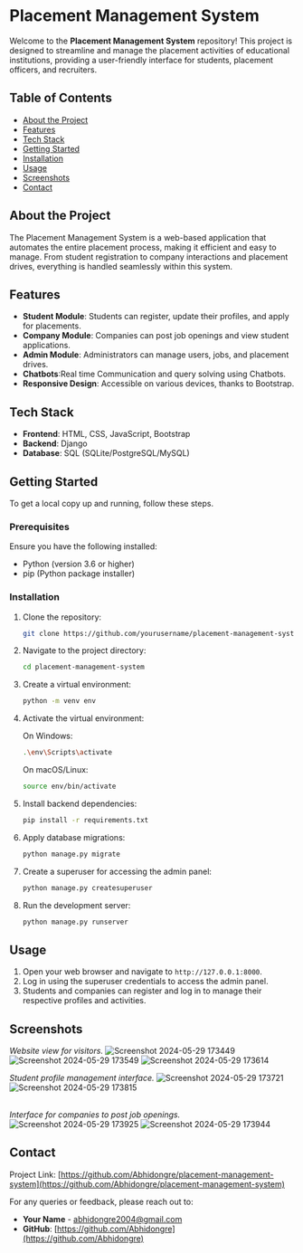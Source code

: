 # Placement Management System

Welcome to the **Placement Management System** repository! This project is designed to streamline and manage the placement activities of educational institutions, providing a user-friendly interface for students, placement officers, and recruiters.

## Table of Contents

- [About the Project](#about-the-project)
- [Features](#features)
- [Tech Stack](#tech-stack)
- [Getting Started](#getting-started)
- [Installation](#installation)
- [Usage](#usage)
- [Screenshots](#screenshots)
- [Contact](#contact)

## About the Project

The Placement Management System is a web-based application that automates the entire placement process, making it efficient and easy to manage. From student registration to company interactions and placement drives, everything is handled seamlessly within this system.

## Features

- **Student Module**: Students can register, update their profiles, and apply for placements.
- **Company Module**: Companies can post job openings and view student applications.
- **Admin Module**: Administrators can manage users, jobs, and placement drives.
- **Chatbots**:Real time Communication and query solving using Chatbots.
- **Responsive Design**: Accessible on various devices, thanks to Bootstrap.

## Tech Stack

- **Frontend**: HTML, CSS, JavaScript, Bootstrap
- **Backend**: Django
- **Database**: SQL (SQLite/PostgreSQL/MySQL)

## Getting Started

To get a local copy up and running, follow these steps.

### Prerequisites

Ensure you have the following installed:

- Python (version 3.6 or higher)
- pip (Python package installer)

### Installation

1. Clone the repository:
    ```sh
    git clone https://github.com/yourusername/placement-management-system.git
    ```

2. Navigate to the project directory:
    ```sh
    cd placement-management-system
    ```

3. Create a virtual environment:
    ```sh
    python -m venv env
    ```

4. Activate the virtual environment:

    On Windows:
    ```sh
    .\env\Scripts\activate
    ```

    On macOS/Linux:
    ```sh
    source env/bin/activate
    ```

5. Install backend dependencies:
    ```sh
    pip install -r requirements.txt
    ```

6. Apply database migrations:
    ```sh
    python manage.py migrate
    ```

7. Create a superuser for accessing the admin panel:
    ```sh
    python manage.py createsuperuser
    ```

8. Run the development server:
    ```sh
    python manage.py runserver
    ```

## Usage

1. Open your web browser and navigate to `http://127.0.0.1:8000`.
2. Log in using the superuser credentials to access the admin panel.
3. Students and companies can register and log in to manage their respective profiles and activities.

## Screenshots

*Website view for visitors.*
![Screenshot 2024-05-29 173449](https://github.com/Abhidongre/Placement-management-system/assets/113405820/eacc7254-7b5a-45ed-904e-425259c8a0f1)
![Screenshot 2024-05-29 173549](https://github.com/Abhidongre/Placement-management-system/assets/113405820/748fb1ba-f48e-440c-a9d8-56faab5dde11)
![Screenshot 2024-05-29 173614](https://github.com/Abhidongre/Placement-management-system/assets/113405820/17b69e9b-e643-496e-bffe-4054b9a24e10)

*Student profile management interface.*
![Screenshot 2024-05-29 173721](https://github.com/Abhidongre/Placement-management-system/assets/113405820/31d1064f-e545-4d4f-9eca-9f669de61f81)
![Screenshot 2024-05-29 173815](https://github.com/Abhidongre/Placement-management-system/assets/113405820/6a3c5c21-4b8c-4eaf-8b9d-4fa47e192124)

\
*Interface for companies to post job openings.*
![Screenshot 2024-05-29 173925](https://github.com/Abhidongre/Placement-management-system/assets/113405820/137f9ea9-939e-4c9e-9ca3-05fbd5ba5205)
![Screenshot 2024-05-29 173944](https://github.com/Abhidongre/Placement-management-system/assets/113405820/127f89dd-e8f0-4a4d-a526-b53d8bd7d639)


## Contact

Project Link: [https://github.com/Abhidongre/placement-management-system](https://github.com/Abhidongre/placement-management-system)

For any queries or feedback, please reach out to:
- **Your Name** - [abhidongre2004@gmail.com](mailto:abhidongre2004@gmail.com)
- **GitHub**: [https://github.com/Abhidongre](https://github.com/Abhidongre)
